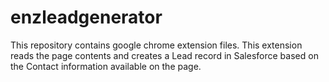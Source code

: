 # enzleadgenerator
This repository contains google chrome extension files. This extension reads the page contents and creates a Lead record in Salesforce based on the Contact information available on the page. 
